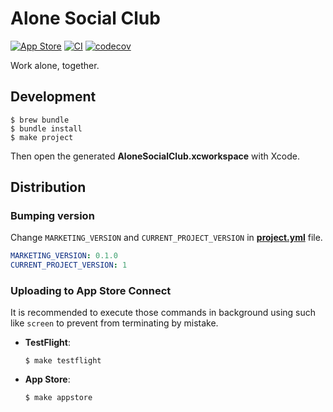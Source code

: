 # Alone Social Club

[![App Store](https://img.shields.io/itunes/v/1483344112.svg?label=app%20store)](https://itunes.apple.com/kr/app/alonesocialclub/id1483344112)
[![CI](https://github.com/alonesocialclub/ios/workflows/CI/badge.svg)](https://github.com/alonesocialclub/ios/actions)
[![codecov](https://codecov.io/gh/alonesocialclub/ios/branch/master/graph/badge.svg)](https://codecov.io/gh/alonesocialclub/ios)

Work alone, together.

## Development

```console
$ brew bundle
$ bundle install
$ make project
```

Then open the generated **AloneSocialClub.xcworkspace** with Xcode.

## Distribution

### Bumping version

Change `MARKETING_VERSION` and `CURRENT_PROJECT_VERSION` in [**project.yml**](Projects/AloneSocialClub/project.yml) file.

```yml
MARKETING_VERSION: 0.1.0
CURRENT_PROJECT_VERSION: 1
```

### Uploading to App Store Connect

It is recommended to execute those commands in background using such like `screen` to prevent from terminating by mistake.

* **TestFlight**:
  ```console
  $ make testflight
  ```

* **App Store**:
  ```console
  $ make appstore
  ```
